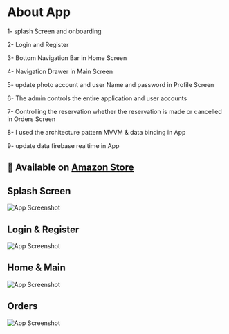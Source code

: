 
# About App

1- splash Screen and onboarding

2- Login and Register

3- Bottom Navigation Bar in Home Screen

4- Navigation Drawer in Main Screen

5- update photo account and user Name and password in Profile Screen

6- The admin controls the entire application and user accounts

7- Controlling the reservation whether the reservation is made or cancelled in Orders Screen

8- I used the architecture pattern MVVM & data binding in App

9- update data firebase realtime in App


## **📌 Available on [Amazon Store](https://www.amazon.com/dp/B0FLKG65ND?dib=eyJ2IjoiMSJ9.JYMHEm9cHeT90Lvz1ktdnxwNf4UvRM7GV-23MlKA5Vx36pGTtqm9_SzuRAhq4ywQPxlWWpRsxNXINk9uublCgyI_C_jj7MjE3C1xZp1d1NY.BrO_8m3He5q1GGMmopUJIvAh26443G0Xn5dETf8Kd8Q&dib_tag=se&qid=1754622354&refinements=p_4%3AAhmed+Mohamed&s=mobile-apps&search-type=ss&sr=1-4)**


## Splash Screen

![App Screenshot](https://i.postimg.cc/C151kdV5/ss.jpg)

## Login & Register

![App Screenshot](https://i.postimg.cc/vH2dxXZr/ss2.jpg)

## Home & Main

![App Screenshot](https://i.postimg.cc/Pfc4LwkL/ss3.jpg)

## Orders

![App Screenshot](https://i.postimg.cc/XJts0Gjy/ss4.jpg)
